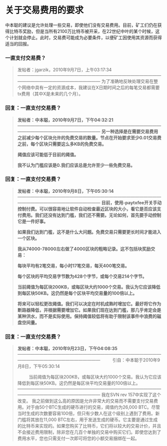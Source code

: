 # 关于交易费用的要求

中本聪的建议是允许处理一些交易，即使他们没有交易费用。目前，矿工们仍在获得比特币奖励，但是当所有2100万比特币被开采，在22世纪中叶的某个时候，这个计划就会停止。此时，交易费可能成为必要条件，以便矿工因使用其资源而获得适当的回报。

### 一直支付交易费？

> 发帖者：jgarzik，2010年9月7日，上午03:17:34
> ————————————————————————————————————————————————————
> 为了准确地反映处理交易在整个网络中具有一定的资源成本，我建议在X日期时间之后的每笔交易都需要tx费用（其中X是未来的几个月）。

### 回复：一直支付交易费？

> **发帖者：中本聪，2010年9月7日，下午04:32:21**
> ————————————————————————————————————————————————————
> **另一种选择是在需要交易费用之前减少每个区块允许的免费交易的数量。节点在开始要求至少0.01交易费之前，每个区块只需要这么多KB的免费交易。**
>
> **阈值应该可能低于目前的阈值。**
>
> **我不认为门槛应该是0.我们应该总是允许至少一些免费交易。**

### 回复：一直支付交易费？

> **发帖者：中本聪，2010年9月8日，下午05:30:14**
> ————————————————————————————————————————————————————
> **目前，使用-paytxfee开关手动控制付费。可以很容易地让软件自动检查最近区块的大小，看它是否应该支付费用。我们还没有达到门槛，我们还不需要。无论如何，首先要手动控制它是一件好事。**
>
> **如果我们达到门槛，这不是什么大问题。免费交易只需要更长时间才能进入一个区块。**
>
> **我从74000-78000左右做了4000区块的粗略记录。这不包括块奖励交易：**
>
> **每块平均有2笔交易，每小时17笔交易，每天400笔交易。**
>
> **每个区块的平均交易字节数为428个字节，或每个交易214个字节。**
>
> **当前阈值为每区块200KB，或每区块大约1000个交易。我认为它应该降低到每区块50KB。这仍然是每个区块平均交易量的100倍以上。**
>
> **将来可以轻松更改阈值。我们可以决定在时机成熟时增加它。最好将它作为断路器降低，并根据需要增加它。如果我们现在达到门槛，那几乎肯定会是某种洪水，而不是实际使用。保持阈值较低将有助于限制该事件中浪费的磁盘空间量。**

### 回复：一直支付交易费？

> **发帖者：中本聪，2010年9月23日，下午04:08:35**
> ————————————————————————————————————————————————————
> &emsp; &emsp; 引自：中本聪于2010年9月8日，下午05:30:14
>
> &emsp; &emsp; 当前阈值为每区块200KB，或每区块大约1000个交易。我认为它应该降低到每区块50KB。这仍然是每区块平均交易量的100倍以上。
> ————————————————————————————————————————————————————
我在SVN rev 157中实现了这个改变。
我之前做到这么高的原因是允许非常大的交易而不需要支付交易费用。对于由50个BTC生成的硬币进行的交易，阈值约为26,000 BTC。尽管当时生成的次数要容易100倍，但只有少数人在这个级别上遇到了费用。新门槛将其放在11,000 BTC左右，用于发送生成的硬币。它主要是通过生成的比特币来实现的。如果您购买了比特币，它们将以较大的交易计价，并且不会接近费用限制，除非您在几百个单独的交易中购买它们。即使您达到了费用水平，您也只需支付一次即可将您的小额交易捆绑在一起。



